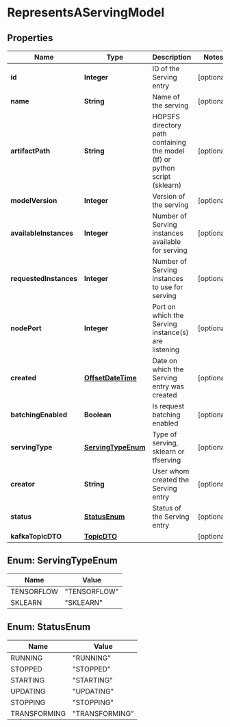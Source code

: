 # RepresentsAServingModel

## Properties
Name | Type | Description | Notes
------------ | ------------- | ------------- | -------------
**id** | **Integer** | ID of the Serving entry |  [optional]
**name** | **String** | Name of the serving |  [optional]
**artifactPath** | **String** | HOPSFS directory path containing the model (tf) or python script (sklearn) |  [optional]
**modelVersion** | **Integer** | Version of the serving |  [optional]
**availableInstances** | **Integer** | Number of Serving instances available for serving |  [optional]
**requestedInstances** | **Integer** | Number of Serving instances to use for serving |  [optional]
**nodePort** | **Integer** | Port on which the Serving instance(s) are listening |  [optional]
**created** | [**OffsetDateTime**](OffsetDateTime.md) | Date on which the Serving entry was created |  [optional]
**batchingEnabled** | **Boolean** | Is request batching enabled |  [optional]
**servingType** | [**ServingTypeEnum**](#ServingTypeEnum) | Type of serving, sklearn or tfserving |  [optional]
**creator** | **String** | User whom created the Serving entry |  [optional]
**status** | [**StatusEnum**](#StatusEnum) | Status of the Serving entry |  [optional]
**kafkaTopicDTO** | [**TopicDTO**](TopicDTO.md) |  |  [optional]

<a name="ServingTypeEnum"></a>
## Enum: ServingTypeEnum
Name | Value
---- | -----
TENSORFLOW | &quot;TENSORFLOW&quot;
SKLEARN | &quot;SKLEARN&quot;

<a name="StatusEnum"></a>
## Enum: StatusEnum
Name | Value
---- | -----
RUNNING | &quot;RUNNING&quot;
STOPPED | &quot;STOPPED&quot;
STARTING | &quot;STARTING&quot;
UPDATING | &quot;UPDATING&quot;
STOPPING | &quot;STOPPING&quot;
TRANSFORMING | &quot;TRANSFORMING&quot;
